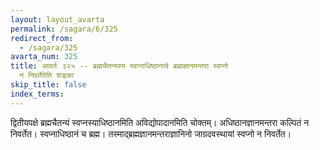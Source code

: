 ```yaml
---
layout: layout_avarta
permalink: /sagara/6/325
redirect_from:
  - /sagara/325
avarta_num: 325
title: आवर्तः ३२५ -- ब्रह्मचैतन्यस्य स्वप्नाधिष्ठानत्वे ब्रह्मज्ञानमन्तरा स्वप्नो
  न निवर्तेतेति शङ्का
skip_title: false
index_terms: 
---
```


द्वितीयपक्षे ब्रह्मचैतन्यं स्वप्नस्याधिष्ठानमिति अविद्योपादानमिति
चोक्तम्। अधिष्ठानज्ञानमन्तरा कल्पितं न निवर्तेत। स्वप्नाधिष्ठानं च ब्रह्म।
तस्माद्ब्रह्मज्ञानमन्तराज्ञानिनो जाग्रदवस्थायां स्वप्नो न निवर्तेत।
